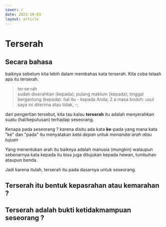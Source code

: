 ```yaml
---
cover: /
date: 2023-10-03
layout: article
---
```


# Terserah

## Secara bahasa
baiknya sebelum kita lebih dalam membahas kata terserah. Kita coba telaah apa itu terserah.

> ter·se·rah <br>
> sudah diserahkan (kepada); pulang maklum (kepada); tinggal bergantung (kepada): hal itu - kepada Anda; 2 a masa bodoh: usul saya ini diterima atau tidak, -;

dari pengertian tersebut, kita tau kalau **terserah** itu adalah menyerahkan suatu (hal/keputusan) terhadap seseorang.

Kenapa pada seseorang ?
karena disitu ada kata **ke**-pada yang mana kata "ke" dan "pada" itu menyatakan _kata depan untuk menandai arah atau tujuan_

Yang menentukan arah itu baiknya adalah manusia (mungkin) walaupun sebenarnya kata kepada itu bisa juga ditujukan kepada hewan, tumbuhan ataupun benda. 

Jadi karena itulah, terserah itu pada dasarnya untuk seseorang.

## Terserah itu bentuk kepasrahan atau kemarahan ?

## Terserah adalah bukti ketidakmampuan seseorang ?